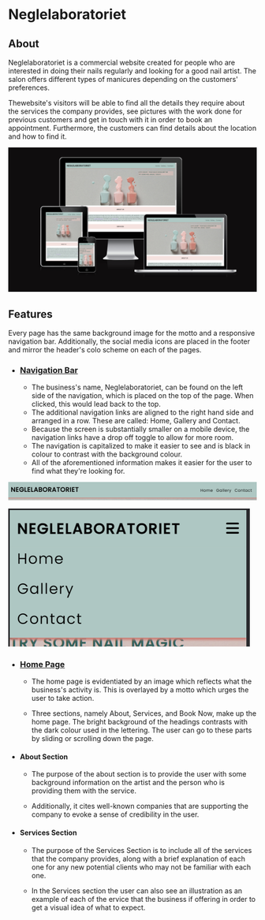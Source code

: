 # Neglelaboratoriet

## About
Neglelaboratoriet is a commercial website created for people who are interested in doing their nails regularly and looking for a good nail artist. The salon offers different types of manicures depending on the customers' preferences.

Thewebsite's visitors will be able to find all the details they require about the services the company provides, see pictures with the work done for previous customers and get in touch with it in order to book an appointment. Furthermore, the customers can find details about the location and how to find it. 

![Screenshot of the Neglelaboratoriet website on different types of screens ](assets/images/responsive-2.PNG)

## Features

Every page has the same background image for the motto and a responsive navigation bar. Additionally, the social media icons are placed in the footer and mirror the header's colo scheme on each of the pages. 

+ ### [Navigation Bar](https://monicaular.github.io/Alexandra-Dancuta-Cupio/index.html)

  + The business's name, Neglelaboratoriet, can be found on the left side of the navigation, which is placed on the top of the page. When clicked, this would lead back to the top.
  + The additional navigation links are aligned to the right hand side and arranged in a row. These are called: Home, Gallery and Contact.
  + Because the screen is substantially smaller on a mobile device, the navigation links have a drop off toggle to allow for more room.
  + The navigation is capitalized to make it easier to see and is black in colour to contrast with the background colour.
  + All of the aforementioned information makes it easier for the user to find what they're looking for.

![A screenshot that illustrates the above mentioned details](assets/images/nav-bar-laptop.PNG)

![Another screenshot with the mobile screen version](assets/images/nav-bar-mobile.PNG)

+ ### [Home Page](https://monicaular.github.io/Alexandra-Dancuta-Cupio/index.html)

    + The home page is evidentiated by an image which reflects what the business's activity is. This is overlayed by a motto which urges the user to take action.

  + Three sections, namely About, Services, and Book Now, make up the home page. The bright background of the headings contrasts with the dark colour used in the lettering. The user can go to these parts by sliding or scrolling down the page.

+ #### About Section
  + The purpose of the about section is to provide the user with some background information on the artist and the person who is providing them with the service.
  
  + Additionally, it cites well-known companies that are supporting the company to evoke a sense of credibility in the user.

+ #### Services Section
  + The purpose of the Services Section is to include all of the services that the company provides, along with a brief explanation of each one for any new potential clients who may not be familiar with each one.
  
  + In the Services section the user can also see an illustration as an example of each of the ervice that the business if offering in order to get a visual idea of what to expect.
